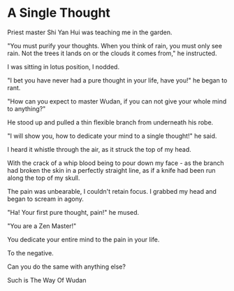 # A Single Thought

Priest master Shi Yan Hui was teaching me in the garden.

"You must purify your thoughts. When you think of rain, you must only see rain. Not the trees it lands on or the clouds it comes from," he instructed.

I was sitting in lotus position, I nodded.

"I bet you have never had a pure thought in your life, have you!" he began to rant.

"How can you expect to master Wudan, if you can not give your whole mind to anything?"

He stood up and pulled a thin flexible branch from underneath his robe.

"I will show you, how to dedicate your mind to a single thought!" he said.

I heard it whistle through the air, as it struck the top of my head.

With the crack of a whip blood being to pour down my face - as the branch had broken the skin in a perfectly straight line, as if a knife had been run along the top of my skull.

The pain was unbearable, I couldn't retain focus. I grabbed my head and began to scream in agony.

"Ha! Your first pure thought, pain!" he mused.

"You are a Zen Master!"

You dedicate your entire mind to the pain in your life.

To the negative.

Can you do the same with anything else?

&#x20;

Such is The Way Of Wudan
